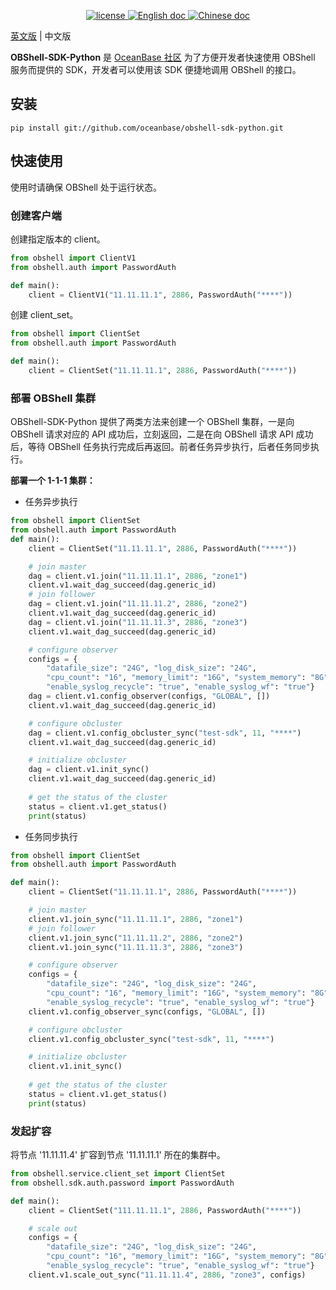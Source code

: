 <p align="center">
    <a href="https://github.com/oceanbase/oceanbase/blob/master/LICENSE">
        <img alt="license" src="https://img.shields.io/badge/license-Apache--2.0-blue" />
    </a>
    <a href="https://en.oceanbase.com/docs/oceanbase-database">
        <img alt="English doc" src="https://img.shields.io/badge/docs-English-blue" />
    </a>
    <a href="https://www.oceanbase.com/docs/oceanbase-database-cn">
        <img alt="Chinese doc" src="https://img.shields.io/badge/文档-简体中文-blue" />
    </a>
</p>

[英文版](README.md) | 中文版

**OBShell-SDK-Python** 是 [OceanBase 社区](https://open.oceanbase.com/) 为了方便开发者快速使用 OBShell 服务而提供的 SDK，开发者可以使用该 SDK 便捷地调用 OBShell 的接口。

## 安装
```
pip install git://github.com/oceanbase/obshell-sdk-python.git
```

## 快速使用
使用时请确保 OBShell 处于运行状态。
### 创建客户端
创建指定版本的 client。
```python
from obshell import ClientV1
from obshell.auth import PasswordAuth

def main():
    client = ClientV1("11.11.11.1", 2886, PasswordAuth("****"))
```
创建 client_set。
```python
from obshell import ClientSet
from obshell.auth import PasswordAuth

def main():
    client = ClientSet("11.11.11.1", 2886, PasswordAuth("****"))
```
### 部署 OBShell 集群
OBShell-SDK-Python 提供了两类方法来创建一个 OBShell 集群，一是向 OBShell 请求对应的 API 成功后，立刻返回，二是在向 OBShell 请求 API 成功后，等待 OBShell 任务执行完成后再返回。前者任务异步执行，后者任务同步执行。

**部署一个 1-1-1 集群：**
* 任务异步执行
```python
from obshell import ClientSet
from obshell.auth import PasswordAuth
def main():
    client = ClientSet("11.11.11.1", 2886, PasswordAuth("****"))

    # join master
    dag = client.v1.join("11.11.11.1", 2886, "zone1")
    client.v1.wait_dag_succeed(dag.generic_id)
    # join follower
    dag = client.v1.join("11.11.11.2", 2886, "zone2")
    client.v1.wait_dag_succeed(dag.generic_id)
    dag = client.v1.join("11.11.11.3", 2886, "zone3")
    client.v1.wait_dag_succeed(dag.generic_id)

    # configure observer
    configs = {
        "datafile_size": "24G", "log_disk_size": "24G", 
        "cpu_count": "16", "memory_limit": "16G", "system_memory": "8G", 
        "enable_syslog_recycle": "true", "enable_syslog_wf": "true"}
    dag = client.v1.config_observer(configs, "GLOBAL", [])
    client.v1.wait_dag_succeed(dag.generic_id)

    # configure obcluster
    dag = client.v1.config_obcluster_sync("test-sdk", 11, "****")
    client.v1.wait_dag_succeed(dag.generic_id)

    # initialize obcluster
    dag = client.v1.init_sync()
    client.v1.wait_dag_succeed(dag.generic_id)
    
    # get the status of the cluster
    status = client.v1.get_status()
    print(status)
```
* 任务同步执行
```python
from obshell import ClientSet
from obshell.auth import PasswordAuth

def main():
    client = ClientSet("11.11.11.1", 2886, PasswordAuth("****"))

    # join master
    client.v1.join_sync("11.11.11.1", 2886, "zone1")
    # join follower
    client.v1.join_sync("11.11.11.2", 2886, "zone2")
    client.v1.join_sync("11.11.11.3", 2886, "zone3")

    # configure observer
    configs = {
        "datafile_size": "24G", "log_disk_size": "24G", 
        "cpu_count": "16", "memory_limit": "16G", "system_memory": "8G", 
        "enable_syslog_recycle": "true", "enable_syslog_wf": "true"}
    client.v1.config_observer_sync(configs, "GLOBAL", [])

    # configure obcluster
    client.v1.config_obcluster_sync("test-sdk", 11, "****")

    # initialize obcluster
    client.v1.init_sync()
    
    # get the status of the cluster
    status = client.v1.get_status()
    print(status)
```
### 发起扩容
将节点 '11.11.11.4' 扩容到节点 '11.11.11.1' 所在的集群中。
```python
from obshell.service.client_set import ClientSet
from obshell.sdk.auth.password import PasswordAuth

def main():
    client = ClientSet("111.11.11.1", 2886, PasswordAuth("****"))

    # scale out
    configs = {
        "datafile_size": "24G", "log_disk_size": "24G", 
        "cpu_count": "16", "memory_limit": "16G", "system_memory": "8G", 
        "enable_syslog_recycle": "true", "enable_syslog_wf": "true"}
    client.v1.scale_out_sync("11.11.11.4", 2886, "zone3", configs)
```
